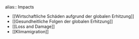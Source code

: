 alias:: Impacts

- [[Wirtschaftliche Schäden aufgrund der globalen Erhitzung]]
- [[Gesundheitliche Folgen der globalen Erhitzung]]
- [[Loss and Damage]]
- [[Klimamigration]]